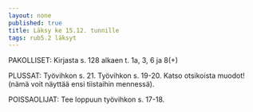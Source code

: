 ```yaml
---
layout: none
published: true
title: Läksy ke 15.12. tunnille
tags: rub5.2 läksyt
---
```

PAKOLLISET:
Kirjasta s. 128 alkaen t. 1a, 3, 6 ja 8(+)

PLUSSAT:
Työvihkon s. 21. Työvihkon s. 19-20. Katso otsikoista muodot! (nämä voit näyttää ensi tiistaihin mennessä).

POISSAOLIJAT:
Tee loppuun työvihkon s. 17-18.


